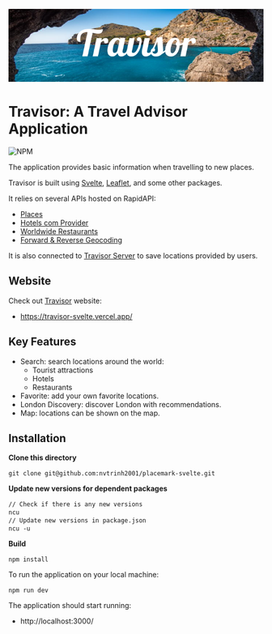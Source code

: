 ![Travisor](./src/assets/Travisor1.png)

# Travisor: A Travel Advisor Application

![NPM](https://img.shields.io/npm/l/svelte?color=orange)

The application provides basic information when travelling to new places.

Travisor is built using [Svelte](https://svelte.dev/), [Leaflet](https://leafletjs.com/), and some other packages.

It relies on several APIs hosted on RapidAPI:

- [Places](https://rapidapi.com/opentripmap/api/places1/)
- [Hotels com Provider](https://rapidapi.com/tipsters/api/hotels-com-provider/)
- [Worldwide Restaurants](https://rapidapi.com/ptwebsolution/api/worldwide-restaurants/)
- [Forward & Reverse Geocoding](https://rapidapi.com/GeocodeSupport/api/forward-reverse-geocoding/)

It is also connected to [Travisor Server](https://travisor-hapi.herokuapp.com/) to save locations provided by users.

## Website

Check out [Travisor](https://travisor-svelte.vercel.app/) website:

- https://travisor-svelte.vercel.app/

## Key Features

- Search: search locations around the world:
  - Tourist attractions
  - Hotels
  - Restaurants
- Favorite: add your own favorite locations.
- London Discovery: discover London with recommendations.
- Map: locations can be shown on the map.

## Installation

**Clone this directory**

```
git clone git@github.com:nvtrinh2001/placemark-svelte.git
```

**Update new versions for dependent packages**

    // Check if there is any new versions
    ncu
    // Update new versions in package.json
    ncu -u

**Build**

```
npm install
```

To run the application on your local machine:

```
npm run dev
```

The application should start running:

- http://localhost:3000/
